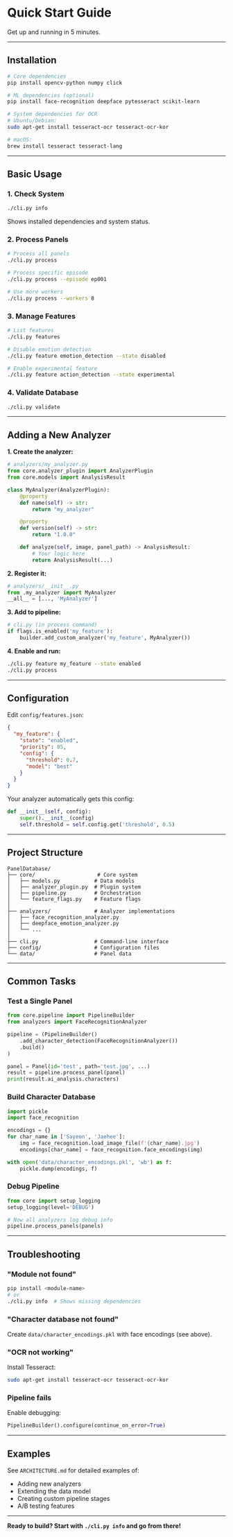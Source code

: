 # Quick Start Guide

Get up and running in 5 minutes.

---

## Installation

```bash
# Core dependencies
pip install opencv-python numpy click

# ML dependencies (optional)
pip install face-recognition deepface pytesseract scikit-learn

# System dependencies for OCR
# Ubuntu/Debian:
sudo apt-get install tesseract-ocr tesseract-ocr-kor

# macOS:
brew install tesseract tesseract-lang
```

---

## Basic Usage

### 1. Check System

```bash
./cli.py info
```

Shows installed dependencies and system status.

### 2. Process Panels

```bash
# Process all panels
./cli.py process

# Process specific episode
./cli.py process --episode ep001

# Use more workers
./cli.py process --workers 8
```

### 3. Manage Features

```bash
# List features
./cli.py features

# Disable emotion detection
./cli.py feature emotion_detection --state disabled

# Enable experimental feature
./cli.py feature action_detection --state experimental
```

### 4. Validate Database

```bash
./cli.py validate
```

---

## Adding a New Analyzer

**1. Create the analyzer:**

```python
# analyzers/my_analyzer.py
from core.analyzer_plugin import AnalyzerPlugin
from core.models import AnalysisResult

class MyAnalyzer(AnalyzerPlugin):
    @property
    def name(self) -> str:
        return "my_analyzer"

    @property
    def version(self) -> str:
        return "1.0.0"

    def analyze(self, image, panel_path) -> AnalysisResult:
        # Your logic here
        return AnalysisResult(...)
```

**2. Register it:**

```python
# analyzers/__init__.py
from .my_analyzer import MyAnalyzer
__all__ = [..., 'MyAnalyzer']
```

**3. Add to pipeline:**

```python
# cli.py (in process command)
if flags.is_enabled('my_feature'):
    builder.add_custom_analyzer('my_feature', MyAnalyzer())
```

**4. Enable and run:**

```bash
./cli.py feature my_feature --state enabled
./cli.py process
```

---

## Configuration

Edit `config/features.json`:

```json
{
  "my_feature": {
    "state": "enabled",
    "priority": 85,
    "config": {
      "threshold": 0.7,
      "model": "best"
    }
  }
}
```

Your analyzer automatically gets this config:

```python
def __init__(self, config):
    super().__init__(config)
    self.threshold = self.config.get('threshold', 0.5)
```

---

## Project Structure

```
PanelDatabase/
├── core/                    # Core system
│   ├── models.py           # Data models
│   ├── analyzer_plugin.py  # Plugin system
│   ├── pipeline.py         # Orchestration
│   └── feature_flags.py    # Feature flags
│
├── analyzers/              # Analyzer implementations
│   ├── face_recognition_analyzer.py
│   ├── deepface_emotion_analyzer.py
│   └── ...
│
├── cli.py                  # Command-line interface
├── config/                 # Configuration files
└── data/                   # Panel data
```

---

## Common Tasks

### Test a Single Panel

```python
from core.pipeline import PipelineBuilder
from analyzers import FaceRecognitionAnalyzer

pipeline = (PipelineBuilder()
    .add_character_detection(FaceRecognitionAnalyzer())
    .build()
)

panel = Panel(id='test', path='test.jpg', ...)
result = pipeline.process_panel(panel)
print(result.ai_analysis.characters)
```

### Build Character Database

```python
import pickle
import face_recognition

encodings = {}
for char_name in ['Sayeon', 'Jaehee']:
    img = face_recognition.load_image_file(f'{char_name}.jpg')
    encodings[char_name] = face_recognition.face_encodings(img)

with open('data/character_encodings.pkl', 'wb') as f:
    pickle.dump(encodings, f)
```

### Debug Pipeline

```python
from core import setup_logging
setup_logging(level='DEBUG')

# Now all analyzers log debug info
pipeline.process_panels(panels)
```

---

## Troubleshooting

### "Module not found"

```bash
pip install <module-name>
# or
./cli.py info  # Shows missing dependencies
```

### "Character database not found"

Create `data/character_encodings.pkl` with face encodings (see above).

### "OCR not working"

Install Tesseract:
```bash
sudo apt-get install tesseract-ocr tesseract-ocr-kor
```

### Pipeline fails

Enable debugging:
```python
PipelineBuilder().configure(continue_on_error=True)
```

---

## Examples

See `ARCHITECTURE.md` for detailed examples of:
- Adding new analyzers
- Extending the data model
- Creating custom pipeline stages
- A/B testing features

---

**Ready to build? Start with `./cli.py info` and go from there!**
